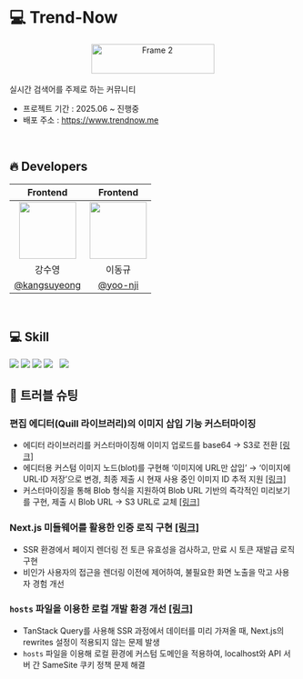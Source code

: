 # 💻 Trend-Now

<div align="center">
  <img width="216" height="52" alt="Frame 2" src="https://github.com/user-attachments/assets/141e52ad-df05-49a8-b984-8b68a1946d97" />
</div>
<br/>
실시간 검색어를 주제로 하는 커뮤니티
<br>

- 프로젝트 기간 : 2025.06 ~ 진행중
- 배포 주소 : https://www.trendnow.me

<br/>

## 🔥 Developers

|                                              Frontend                                              |                                                 Frontend                                                 |       
| :------------------------------------------------------------------------------------------------------: | :------------------------------------------------------------------------------------------------------: |
| <img src="https://github.com/user-attachments/assets/f73c9724-e011-46b8-8b91-9b0ddf89eb95" width="100"/> | <img src="https://github.com/user-attachments/assets/d95f560d-a25b-404b-b97b-c0e50066f295" width="100"/> |
|                                                  강수영                                                  |                                                  이동규                                                  | 
|                              [@kangsuyeong](https://github.com/kangsuyeong)                              |                                  [@yoo-nji](https://github.com/Astro7145)                                  |

<br/>

## 💻 Skill

![](https://img.shields.io/badge/Next.js-000000?style=for-the-badge&logo=next.js&logoColor=white)
![](https://img.shields.io/badge/TypeScript-3178C6?style=for-the-badge&logo=typescript&logoColor=white)
![](https://camo.githubusercontent.com/ef6db79c0bc0a18363ef8ccf33cefbe94639871919540c826c50ab7d32fd6fc6/68747470733a2f2f696d672e736869656c64732e696f2f62616467652f5461696c77696e644353532d3036423644343f7374796c653d666f722d7468652d6261646765266c6f676f3d7461696c77696e64637373266c6f676f436f6c6f723d7768697465)
![](https://img.shields.io/badge/Zustand-000000?style=for-the-badge&logo=Zustand&logoColor=white) &nbsp;
![](https://img.shields.io/badge/ReactQuery-FF4154?style=for-the-badge&logo=reactquery&logoColor=white) &nbsp;

## 🚀 트러블 슈팅
### 편집 에디터(Quill 라이브러리)의 이미지 삽입 기능 커스터마이징
- 에디터 라이브러리를 커스터마이징해 이미지 업로드를 base64 → S3로 전환 [[링크]](https://velog.io/@ekdh16/Trend-Now-quill-%EC%BB%A4%EC%8A%A4%ED%85%80-%EC%9D%B4%EB%AF%B8%EC%A7%80-%ED%95%B8%EB%93%A4%EB%9F%AC-%EA%B5%AC%ED%98%84%ED%95%98%EA%B8%B0)
- 에디터용 커스텀 이미지 노드(blot)를 구현해 ‘이미지에 URL만 삽입’ → ‘이미지에 URL·ID 저장’으로 변경, 최종 제출 시 현재 사용 중인 이미지 ID 추적 지원 [[링크]](https://velog.io/@ekdh16/Trend-Now-Quill-Custom-Blot%EC%9C%BC%EB%A1%9C-img%EC%97%90-id-%EC%86%8D%EC%84%B1-%EC%B6%94%EA%B0%80%ED%95%98%EA%B8%B0)
- 커스터마이징을 통해 Blob 형식을 지원하여 Blob URL 기반의 즉각적인 미리보기를 구현, 제출 시 Blob URL → S3 URL로 교체 [[링크]](https://velog.io/@ekdh16/Trend-Now-Quill-%EB%9D%BC%EC%9D%B4%EB%B8%8C%EB%9F%AC%EB%A6%AC-Blob-%ED%98%95%EC%8B%9D-%EC%B6%94%EA%B0%80-%EB%B0%8F-%EC%A0%9C%EC%B6%9C%EC%8B%9C-Blob-URL-S3-URL%EB%A1%9C-%EA%B5%90%EC%B2%B4)

### Next.js 미들웨어를 활용한 인증 로직 구현 [[링크]](https://velog.io/@ekdh16/Trend-Now-Next.js-%EB%AF%B8%EB%93%A4%EC%9B%A8%EC%96%B4%EB%A5%BC-%ED%99%9C%EC%9A%A9%ED%95%9C-%ED%86%A0%ED%81%B0-%EC%9E%AC%EB%B0%9C%EA%B8%89-%EA%B5%AC%ED%98%84%ED%95%98%EA%B8%B0)
- SSR 환경에서 페이지 렌더링 전 토큰 유효성을 검사하고, 만료 시 토큰 재발급 로직 구현
- 비인가 사용자의 접근을 렌더링 이전에 제어하여, 불필요한 화면 노출을 막고 사용자 경험 개선

### `hosts` 파일을 이용한 로컬 개발 환경 개선 [[링크]](https://velog.io/@ekdh16/Trend-Now-hosts-%ED%8C%8C%EC%9D%BC%EC%9D%84-%EC%9D%B4%EC%9A%A9%ED%95%B4-localhost%EC%9D%98-%EC%BF%A0%ED%82%A4-%EA%B3%B5%EC%9C%A0-%EB%AC%B8%EC%A0%9C-%ED%95%B4%EA%B2%B0%ED%95%98%EA%B8%B0)
- TanStack Query를 사용해 SSR 과정에서 데이터를 미리 가져올 때, Next.js의 rewrites 설정이 적용되지 않는 문제 발생
- `hosts` 파일을 이용해 로컬 환경에 커스텀 도메인을 적용하여, localhost와 API 서버 간 SameSite 쿠키 정책 문제 해결
